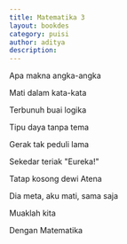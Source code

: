 ```yaml
---
title: Matematika 3
layout: bookdes
category: puisi
author: aditya
description: 
---
```


Apa makna angka-angka

Mati dalam kata-kata

Terbunuh buai logika

Tipu daya tanpa tema

Gerak tak peduli lama

Sekedar teriak "Eureka!"

Tatap kosong dewi Atena

Dia meta, aku mati, sama saja

Muaklah kita

Dengan Matematika